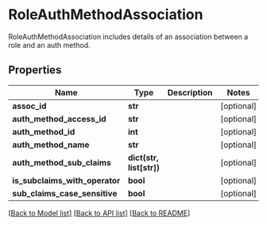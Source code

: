 # RoleAuthMethodAssociation

RoleAuthMethodAssociation includes details of an association between a role and an auth method.
## Properties
Name | Type | Description | Notes
------------ | ------------- | ------------- | -------------
**assoc_id** | **str** |  | [optional] 
**auth_method_access_id** | **str** |  | [optional] 
**auth_method_id** | **int** |  | [optional] 
**auth_method_name** | **str** |  | [optional] 
**auth_method_sub_claims** | **dict(str, list[str])** |  | [optional] 
**is_subclaims_with_operator** | **bool** |  | [optional] 
**sub_claims_case_sensitive** | **bool** |  | [optional] 

[[Back to Model list]](../README.md#documentation-for-models) [[Back to API list]](../README.md#documentation-for-api-endpoints) [[Back to README]](../README.md)


